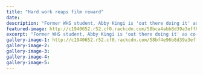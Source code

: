 ```yaml
---
title: "Hard work reaps film reward"
date: 
description: "Former WHS student, Abby Kingi is 'out there doing it' as co-owner and co-founder of Whanganui multi-media business Lamp Studios..."
featured-image: http://c1940652.r52.cf0.rackcdn.com/58bca4abb8d39a3eff003c61/Abby-Kingi-ex-WHS-WU-film-maker-March-2017.jpg
excerpt: "Former WHS student, Abby Kingi is 'out there doing it' as co-owner and co-founder of Whanganui multi-media business Lamp Studios."
gallery-image-1: http://c1940652.r52.cf0.rackcdn.com/58bf4e96b8d39a3eff00403a/img-306143334-0001.jpg
gallery-image-2: 
gallery-image-3: 
gallery-image-4: 
gallery-image-5: 
---
```


